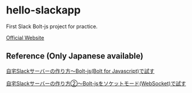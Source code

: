 # hello-slackapp

First Slack Bolt-js project for practice.

[Official Website](https://github.com/slackapi/bolt-js)

## Reference (Only Japanese available)

[自宅Slackサーバーの作り方〜Bolt-js(Bolt for Javascript)で試す](https://deep.tacoskingdom.com/blog/155)

[自宅Slackサーバーの作り方②〜Bolt-jsをソケットモード(WebSocket)で試す](https://deep.tacoskingdom.com/blog/156)

